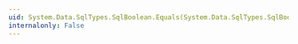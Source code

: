 ```yaml
---
uid: System.Data.SqlTypes.SqlBoolean.Equals(System.Data.SqlTypes.SqlBoolean,System.Data.SqlTypes.SqlBoolean)
internalonly: False
---
```

